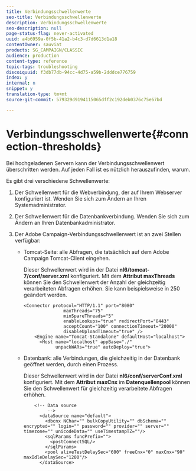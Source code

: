 ```yaml
---
title: Verbindungsschwellenwerte
seo-title: Verbindungsschwellenwerte
description: Verbindungsschwellenwerte
seo-description: null
page-status-flag: never-activated
uuid: a4b6959a-0f5b-41a2-b4c3-d7d6613d1a18
contentOwner: sauviat
products: SG_CAMPAIGN/CLASSIC
audience: production
content-type: reference
topic-tags: troubleshooting
discoiquuid: f3db77db-94cc-4d75-a59b-2dddce776759
index: y
internal: n
snippet: y
translation-type: tm+mt
source-git-commit: 579329d9194115065dff2c192deb0376c75e67bd

---
```



# Verbindungsschwellenwerte{#connection-thresholds}

Bei hochgeladenen Servern kann der Verbindungsschwellenwert überschritten werden. Auf jeden Fall ist es nützlich herauszufinden, warum.

Es gibt drei verschiedene Schwellenwerte:

1. Der Schwellenwert für die Webverbindung, der auf Ihrem Webserver konfiguriert ist. Wenden Sie sich zum Ändern an Ihren Systemadministrator.
1. Der Schwellenwert für die Datenbankverbindung. Wenden Sie sich zum Ändern an Ihren Datenbankadministrator.
1. Der Adobe Campaign-Verbindungsschwellenwert ist an zwei Stellen verfügbar:

   * Tomcat-Seite: alle Abfragen, die tatsächlich auf dem Adobe Campaign Tomcat-Client eingehen.

      Dieser Schwellenwert wird in der Datei **nl6/tomcat-7/conf/server.xml** konfiguriert. Mit dem **Attribut maxThreads** können Sie den Schwellenwert der Anzahl der gleichzeitig verarbeiteten Abfragen erhöhen. Sie kann beispielsweise in 250 geändert werden.

      ```
      <Connector protocol="HTTP/1.1" port="8080"
                     maxThreads="75"
                     minSpareThreads="5"
                     enableLookups="true" redirectPort="8443"
                     acceptCount="100" connectionTimeout="20000"
                     disableUploadTimeout="true" />
          <Engine name="Tomcat-Standalone" defaultHost="localhost">
            <Host name="localhost" appBase="./"
                  unpackWARs="true" autoDeploy="true">
      ```

   * Datenbank: alle Verbindungen, die gleichzeitig in der Datenbank geöffnet werden, durch einen Prozess.

      Dieser Schwellenwert wird in der Datei **nl6/conf/serverConf.xml** konfiguriert. Mit dem **Attribut maxCnx** im **Datenquellenpool** können Sie den Schwellenwert für gleichzeitig verarbeitete Abfragen erhöhen.

      ```
          <!-- Data source
               -->
            <dataSource name="default">
              <dbcnx NChar="" bulkCopyUtility="" dbSchema="" encrypted="" login="" password="" provider="" server="" timezone="" unicodeData="" useTimestampTZ=""/>
              <sqlParams funcPrefix="">
                <postConnectSQL/>
              </sqlParams>
              <pool aliveTestDelaySec="600" freeCnx="0" maxCnx="90" maxIdleDelaySec="1200"/>
            </dataSource>
      ```

